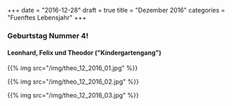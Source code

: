 +++
date = "2016-12-28"
draft = true
title = "Dezember 2016"
categories = "Fuenftes Lebensjahr"
+++

### Geburtstag Nummer 4!

#### Leonhard, Felix und Theodor ("Kindergartengang")
{{% img src="/img/theo_12_2016_01.jpg" %}}

{{% img src="/img/theo_12_2016_02.jpg" %}}

{{% img src="/img/theo_12_2016_03.jpg" %}}

